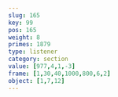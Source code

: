 ```yaml
---
slug: 165
key: 99
pos: 165
weight: 8
primes: 1879
type: listener
category: section
value: [977,4,1,-3]
frame: [1,30,40,1000,800,6,2]
object: [1,7,12]
---
```

